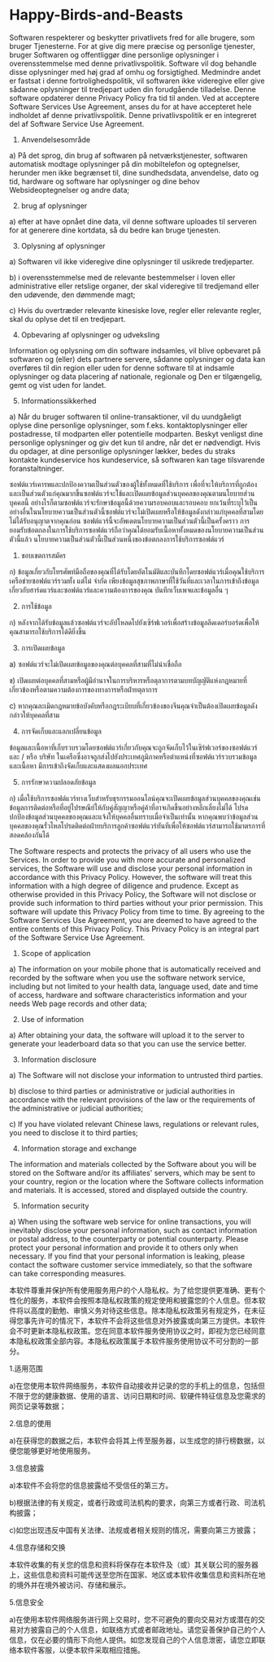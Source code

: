 # Happy-Birds-and-Beasts



Softwaren respekterer og beskytter privatlivets fred for alle brugere, som bruger Tjenesterne. For at give dig mere præcise og personlige tjenester, bruger Softwaren og offentliggør dine personlige oplysninger i overensstemmelse med denne privatlivspolitik. Software vil dog behandle disse oplysninger med høj grad af omhu og forsigtighed. Medmindre andet er fastsat i denne fortrolighedspolitik, vil softwaren ikke videregive eller give sådanne oplysninger til tredjepart uden din forudgående tilladelse. Denne software opdaterer denne Privacy Policy fra tid til anden. Ved at acceptere Software Services Use Agreement, anses du for at have accepteret hele indholdet af denne privatlivspolitik. Denne privatlivspolitik er en integreret del af Software Service Use Agreement.

1. Anvendelsesområde

a) På det sprog, din brug af softwaren på netværkstjenester, softwaren automatisk modtage oplysninger på din mobiltelefon og optegnelser, herunder men ikke begrænset til, dine sundhedsdata, anvendelse, dato og tid, hardware og software har oplysninger og dine behov Websideoptegnelser og andre data;

2. brug af oplysninger

a) efter at have opnået dine data, vil denne software uploades til serveren for at generere dine kortdata, så du bedre kan bruge tjenesten.

3. Oplysning af oplysninger

a) Softwaren vil ikke videregive dine oplysninger til usikrede tredjeparter.

b) i overensstemmelse med de relevante bestemmelser i loven eller administrative eller retslige organer, der skal videregive til tredjemand eller den udøvende, den dømmende magt;

c) Hvis du overtræder relevante kinesiske love, regler eller relevante regler, skal du oplyse det til en tredjepart.

4. Opbevaring af oplysninger og udveksling

Information og oplysning om din software indsamles, vil blive opbevaret på softwaren og (eller) dets partnere servere, sådanne oplysninger og data kan overføres til din region eller uden for denne software til at indsamle oplysninger og data placering af nationale, regionale og Den er tilgængelig, gemt og vist uden for landet.

5. Informationssikkerhed

a) Når du bruger softwaren til online-transaktioner, vil du uundgåeligt oplyse dine personlige oplysninger, som f.eks. kontaktoplysninger eller postadresse, til modparten eller potentielle modparten. Beskyt venligst dine personlige oplysninger og giv det kun til andre, når det er nødvendigt. Hvis du opdager, at dine personlige oplysninger lækker, bedes du straks kontakte kundeservice hos kundeservice, så softwaren kan tage tilsvarende foranstaltninger.

ซอฟต์แวร์เคารพและปกป้องความเป็นส่วนตัวของผู้ใช้ทั้งหมดที่ใช้บริการ เพื่อที่จะให้บริการที่ถูกต้องและเป็นส่วนตัวแก่คุณมากขึ้นซอฟต์แวร์จะใช้และเปิดเผยข้อมูลส่วนบุคคลของคุณตามนโยบายส่วนบุคคลนี้ อย่างไรก็ตามซอฟต์แวร์จะรักษาข้อมูลนี้ด้วยความรอบคอบและรอบคอบ ยกเว้นที่ระบุไว้เป็นอย่างอื่นในนโยบายความเป็นส่วนตัวนี้ซอฟต์แวร์จะไม่เปิดเผยหรือให้ข้อมูลดังกล่าวแก่บุคคลที่สามโดยไม่ได้รับอนุญาตจากคุณก่อน ซอฟต์แวร์นี้จะอัพเดตนโยบายความเป็นส่วนตัวนี้เป็นครั้งคราว การยอมรับข้อตกลงในการใช้บริการซอฟต์แวร์ถือว่าคุณได้ยอมรับเนื้อหาทั้งหมดของนโยบายความเป็นส่วนตัวนี้แล้ว นโยบายความเป็นส่วนตัวนี้เป็นส่วนหนึ่งของข้อตกลงการใช้บริการซอฟต์แวร์

1. ขอบเขตการสมัคร

ก) ข้อมูลเกี่ยวกับโทรศัพท์มือถือของคุณที่ได้รับโดยอัตโนมัติและบันทึกโดยซอฟต์แวร์เมื่อคุณใช้บริการเครือข่ายซอฟต์แวร์รวมทั้ง แต่ไม่ จำกัด เพียงข้อมูลสุขภาพภาษาที่ใช้วันที่และเวลาในการเข้าถึงข้อมูลเกี่ยวกับฮาร์ดแวร์และซอฟต์แวร์และความต้องการของคุณ บันทึกเว็บเพจและข้อมูลอื่น ๆ

2. การใช้ข้อมูล

ก) หลังจากได้รับข้อมูลแล้วซอฟต์แวร์จะอัปโหลดไปยังเซิร์ฟเวอร์เพื่อสร้างข้อมูลลีดเดอร์บอร์ดเพื่อให้คุณสามารถใช้บริการได้ดียิ่งขึ้น

3. การเปิดเผยข้อมูล

a) ซอฟต์แวร์จะไม่เปิดเผยข้อมูลของคุณต่อบุคคลที่สามที่ไม่น่าเชื่อถือ

ข) เปิดเผยต่อบุคคลที่สามหรือผู้มีอำนาจในการบริหารหรือตุลาการตามบทบัญญัติแห่งกฎหมายที่เกี่ยวข้องหรือตามความต้องการของทางการหรือฝ่ายตุลาการ

c) หากคุณละเมิดกฎหมายข้อบังคับหรือกฎระเบียบที่เกี่ยวข้องของจีนคุณจำเป็นต้องเปิดเผยข้อมูลดังกล่าวให้บุคคลที่สาม

4. การจัดเก็บและแลกเปลี่ยนข้อมูล

ข้อมูลและเนื้อหาที่เก็บรวบรวมโดยซอฟต์แวร์เกี่ยวกับคุณจะถูกจัดเก็บไว้ในเซิร์ฟเวอร์ของซอฟต์แวร์และ / หรือ บริษัท ในเครือซึ่งอาจถูกส่งไปยังประเทศภูมิภาคหรือตำแหน่งที่ซอฟต์แวร์รวบรวมข้อมูลและเนื้อหา มีการเข้าถึงจัดเก็บและแสดงผลนอกประเทศ

5. การรักษาความปลอดภัยข้อมูล

ก) เมื่อใช้บริการซอฟต์แวร์ทางเว็บสำหรับธุรกรรมออนไลน์คุณจะเปิดเผยข้อมูลส่วนบุคคลของคุณเช่นข้อมูลการติดต่อหรือที่อยู่ไปรษณีย์ให้กับคู่สัญญาหรือคู่ค้าที่อาจเกิดขึ้นอย่างหลีกเลี่ยงไม่ได้ โปรดปกป้องข้อมูลส่วนบุคคลของคุณและแจ้งให้บุคคลอื่นทราบเมื่อจำเป็นเท่านั้น หากคุณพบว่าข้อมูลส่วนบุคคลของคุณรั่วไหลโปรดติดต่อฝ่ายบริการลูกค้าซอฟต์แวร์ทันทีเพื่อให้ซอฟต์แวร์สามารถใช้มาตรการที่สอดคล้องกันได้


The Software respects and protects the privacy of all users who use the Services. In order to provide you with more accurate and personalized services, the Software will use and disclose your personal information in accordance with this Privacy Policy. However, the software will treat this information with a high degree of diligence and prudence. Except as otherwise provided in this Privacy Policy, the Software will not disclose or provide such information to third parties without your prior permission. This software will update this Privacy Policy from time to time. By agreeing to the Software Services Use Agreement, you are deemed to have agreed to the entire contents of this Privacy Policy. This Privacy Policy is an integral part of the Software Service Use Agreement.

1. Scope of application

a) The information on your mobile phone that is automatically received and recorded by the software when you use the software network service, including but not limited to your health data, language used, date and time of access, hardware and software characteristics information and your needs Web page records and other data;

2. Use of information

a) After obtaining your data, the software will upload it to the server to generate your leaderboard data so that you can use the service better.

3. Information disclosure

a) The Software will not disclose your information to untrusted third parties.

b) disclose to third parties or administrative or judicial authorities in accordance with the relevant provisions of the law or the requirements of the administrative or judicial authorities;

c) If you have violated relevant Chinese laws, regulations or relevant rules, you need to disclose it to third parties;

4. Information storage and exchange

The information and materials collected by the Software about you will be stored on the Software and/or its affiliates' servers, which may be sent to your country, region or the location where the Software collects information and materials. It is accessed, stored and displayed outside the country.

5. Information security

a) When using the software web service for online transactions, you will inevitably disclose your personal information, such as contact information or postal address, to the counterparty or potential counterparty. Please protect your personal information and provide it to others only when necessary. If you find that your personal information is leaking, please contact the software customer service immediately, so that the software can take corresponding measures.

本软件尊重并保护所有使用服务用户的个人隐私权。为了给您提供更准确、更有个性化的服务，本软件会按照本隐私权政策的规定使用和披露您的个人信息。但本软件将以高度的勤勉、审慎义务对待这些信息。除本隐私权政策另有规定外，在未征得您事先许可的情况下，本软件不会将这些信息对外披露或向第三方提供。本软件会不时更新本隐私权政策。您在同意本软件服务使用协议之时，即视为您已经同意本隐私权政策全部内容。本隐私权政策属于本软件服务使用协议不可分割的一部分。

1.适用范围

a)在您使用本软件网络服务，本软件自动接收并记录的您的手机上的信息，包括但不限于您的健康数据、使用的语言、访问日期和时间、软硬件特征信息及您需求的网页记录等数据；

2.信息的使用

a)在获得您的数据之后，本软件会将其上传至服务器，以生成您的排行榜数据，以便您能够更好地使用服务。

3.信息披露

a)本软件不会将您的信息披露给不受信任的第三方。

b)根据法律的有关规定，或者行政或司法机构的要求，向第三方或者行政、司法机构披露；

c)如您出现违反中国有关法律、法规或者相关规则的情况，需要向第三方披露；

4.信息存储和交换

本软件收集的有关您的信息和资料将保存在本软件及（或）其关联公司的服务器上，这些信息和资料可能传送至您所在国家、地区或本软件收集信息和资料所在地的境外并在境外被访问、存储和展示。

5.信息安全

a)在使用本软件网络服务进行网上交易时，您不可避免的要向交易对方或潜在的交易对方披露自己的个人信息，如联络方式或者邮政地址。请您妥善保护自己的个人信息，仅在必要的情形下向他人提供。如您发现自己的个人信息泄密，请您立即联络本软件客服，以便本软件采取相应措施。
